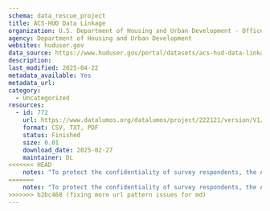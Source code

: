 ```yaml
---
schema: data_rescue_project 
title: ACS-HUD Data Linkage
organization: U.S. Department of Housing and Urban Development - Office of Policy Development and Research
agency: Department of Housing and Urban Development
websites: huduser.gov
data_source: https://www.huduser.gov/portal/datasets/acs-hud-data-linkage.html
description: 
last_modified: 2025-04-22
metadata_available: Yes
metadata_url: 
category:
  - Uncategorized
resources:
  - id: 772
    url: https://www.datalumos.org/datalumos/project/222121/version/V1/view
    format: CSV, TXT, PDF
    status: Finished
    size: 0.01
    download_date: 2025-02-27
    maintainer: DL
<<<<<<< HEAD
    notes: "To protect the confidentiality of survey respondents, the ACS-HUD linked files are restricted-use files. Interested researchers can submit a proposal to use the data through the Federal Statistical Research Data Center (https//www.census.gov/fsrdc). Please visit the Census Bureau’s restricted use application website https//www.census.gov/about/adrm/ced/apply-for-access.html to find useful information about how to apply to use the data."
=======
    notes: "To protect the confidentiality of survey respondents, the ACS-HUD linked files are restricted-use files. Interested researchers can submit a proposal to use the data through the Federal Statistical Research Data Center (https://www.census.gov/fsrdc). Please visit the Census Bureau’s restricted use application website: https://www.census.gov/about/adrm/ced/apply-for-access.html to find useful information about how to apply to use the data."
>>>>>>> b2bc468 (fixing more url pattern issues for md)
---
```


